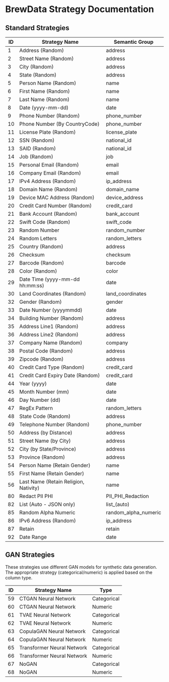 # BrewData Strategy Documentation

## Standard Strategies

| ID | Strategy Name | Semantic Group |
|----|--------------|----------------|
| 1 | Address (Random) | address |
| 2 | Street Name (Random) | address |
| 3 | City (Random) | address |
| 4 | State (Random) | address |
| 5 | Person Name (Random) | name |
| 6 | First Name (Random) | name |
| 7 | Last Name (Random) | name |
| 8 | Date (yyyy-mm-dd) | date |
| 9 | Phone Number (Random) | phone_number |
| 10 | Phone Number (By CountryCode) | phone_number |
| 11 | License Plate (Random) | license_plate |
| 12 | SSN (Random) | national_id |
| 13 | SAID (Random) | national_id |
| 14 | Job (Random) | job |
| 15 | Personal Email (Random) | email |
| 16 | Company Email (Random) | email |
| 17 | IPv4 Address (Random) | ip_address |
| 18 | Domain Name (Random) | domain_name |
| 19 | Device MAC Address (Random) | device_address |
| 20 | Credit Card Number (Random) | credit_card |
| 21 | Bank Account (Random) | bank_account |
| 22 | Swift Code (Random) | swift_code |
| 23 | Random Number | random_number |
| 24 | Random Letters | random_letters |
| 25 | Country (Random) | address |
| 26 | Checksum | checksum |
| 27 | Barcode (Random) | barcode |
| 28 | Color (Random) | color |
| 29 | Date Time (yyyy-mm-dd hh:mm:ss) | date |
| 30 | Land Coordinates (Random) | land_coordinates |
| 32 | Gender (Random) | gender |
| 33 | Date Number (yyyymmdd) | date |
| 34 | Building Number (Random) | address |
| 35 | Address Line1 (Random) | address |
| 36 | Address Line2 (Random) | address |
| 37 | Company Name (Random) | company |
| 38 | Postal Code (Random) | address |
| 39 | Zipcode (Random) | address |
| 40 | Credit Card Type (Random) | credit_card |
| 41 | Credit Card Expiry Date (Random) | credit_card |
| 44 | Year (yyyy) | date |
| 45 | Month Number (mm) | date |
| 46 | Day Number (dd) | date |
| 47 | RegEx Pattern | random_letters |
| 48 | State Code (Random) | address |
| 49 | Telephone Number (Random) | phone_number |
| 50 | Address (by Distance) | address |
| 51 | Street Name (by City) | address |
| 52 | City (by State/Province) | address |
| 53 | Province (Random) | address |
| 54 | Person Name (Retain Gender) | name |
| 55 | First Name (Retain Gender) | name |
| 56 | Last Name (Retain Religion, Nativity) | name |
| 80 | Redact PII PHI | PII_PHI_Redaction |
| 82 | List (Auto - JSON only) | list_(auto) |
| 85 | Random Alpha Numeric | random_alpha_numeric |
| 86 | IPv6 Address (Random) | ip_address |
| 87 | Retain | retain |
| 92 | Date Range | date |

## GAN Strategies
These strategies use different GAN models for synthetic data generation. The appropriate strategy (categorical/numeric) is applied based on the column type.

| ID | Strategy Name | Type |
|----|--------------|------|
| 59 | CTGAN Neural Network | Categorical |
| 60 | CTGAN Neural Network | Numeric |
| 61 | TVAE Neural Network | Categorical |
| 62 | TVAE Neural Network | Numeric |
| 63 | CopulaGAN Neural Network | Categorical |
| 64 | CopulaGAN Neural Network | Numeric |
| 65 | Transformer Neural Network | Categorical |
| 66 | Transformer Neural Network | Numeric |
| 67 | NoGAN | Categorical |
| 68 | NoGAN | Numeric |



